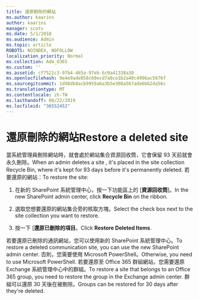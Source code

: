 ```yaml
---
title: 還原刪除的網站
ms.author: kaarins
author: kaarins
manager: scotv
ms.date: 5/1/2018
ms.audience: Admin
ms.topic: article
ROBOTS: NOINDEX, NOFOLLOW
localization_priority: Normal
ms.collection: Adm_O365
ms.custom: ''
ms.assetid: cf7521c3-97b4-465a-97eb-6c0a41338a30
ms.openlocfilehash: 9e4e9ade058c60ecd7a6ce1b2a40c4996ac5676f
ms.sourcegitcommit: 1d98db8acb9959aba3b5e308a567ade6b62da56c
ms.translationtype: MT
ms.contentlocale: zh-TW
ms.lasthandoff: 08/22/2019
ms.locfileid: "36552452"
---
```

# <a name="restore-a-deleted-site"></a><span data-ttu-id="8d7ef-102">還原刪除的網站</span><span class="sxs-lookup"><span data-stu-id="8d7ef-102">Restore a deleted site</span></span>

<span data-ttu-id="8d7ef-103">當系統管理員刪除網站時，就會處於網站集合資源回收筒，它會保留 93 天前就會永久刪除。</span><span class="sxs-lookup"><span data-stu-id="8d7ef-103">When an admin deletes a site , it's placed in the site collection Recycle Bin, where it's kept for 93 days before it's permanently deleted.</span></span> <span data-ttu-id="8d7ef-104">若要還原的網站：</span><span class="sxs-lookup"><span data-stu-id="8d7ef-104">To restore the site:</span></span>
  
1. <span data-ttu-id="8d7ef-105">在新的 SharePoint 系統管理中心，按一下功能區上的 [**資源回收筒**]。</span><span class="sxs-lookup"><span data-stu-id="8d7ef-105">In the new SharePoint admin center, click **Recycle Bin** on the ribbon.</span></span> 
    
2. <span data-ttu-id="8d7ef-106">選取您想要還原的網站集合旁的核取方塊。</span><span class="sxs-lookup"><span data-stu-id="8d7ef-106">Select the check box next to the site collection you want to restore.</span></span>
    
3. <span data-ttu-id="8d7ef-107">按一下 [**還原已刪除的項目**。</span><span class="sxs-lookup"><span data-stu-id="8d7ef-107">Click **Restore Deleted Items**.</span></span>
    
<span data-ttu-id="8d7ef-108">若要還原已刪除的通訊網站，您可以使用新的 SharePoint 系統管理中心。</span><span class="sxs-lookup"><span data-stu-id="8d7ef-108">To restore a deleted communication site, you can use the new SharePoint admin center.</span></span> <span data-ttu-id="8d7ef-109">否則，您需要使用 Microsoft PowerShell。</span><span class="sxs-lookup"><span data-stu-id="8d7ef-109">Otherwise, you need to use Microsoft PowerShell.</span></span> <span data-ttu-id="8d7ef-110">若要還原至 Office 365 群組網站，您需要還原 Exchange 系統管理中心中的群組。</span><span class="sxs-lookup"><span data-stu-id="8d7ef-110">To restore a site that belongs to an Office 365 group, you need to restore the group in the Exchange admin center.</span></span> <span data-ttu-id="8d7ef-111">群組可以還原 30 天後在被刪除。</span><span class="sxs-lookup"><span data-stu-id="8d7ef-111">Groups can be restored for 30 days after they're deleted.</span></span>
  

